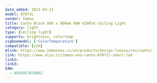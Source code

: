 ```yaml
---
date_added: 2021-04-11
model: 07073L
vendor: Immax
title: Canto Black 800 x 800mm 60W 4200lm Ceiling Light
category: light
type: [ceiling light]
supports: brightness, colortemp
zigbeemodel: ['ColorTemperature']
compatible: [z2m]
mlink: https://www.immaxneo.cz/en/products/design-luminaires/canto/
link: https://www.alza.cz/immax-neo-canto-07071l-smart-led
link2: 
link3: 
EAN:
  - 8592957070882
---
```

